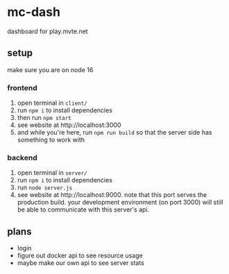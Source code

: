 # mc-dash
dashboard for play.mvte.net

## setup
make sure you are on node 16

### frontend
1. open terminal in `client/`
2. run `npm i` to install dependencies
3. then run `npm start`
4. see website at http://localhost:3000
5. and while you're here, run `npm run build` so that the server side has something to work with

### backend
1. open terminal in `server/`
2. run `npm i` to install dependencies
3. run `node server.js`
4. see website at http://localhost:9000. note that this port serves the production build. your development environment (on port 3000) will still be able to communicate with this server's api.

## plans
- login 
- figure out docker api to see resource usage
- maybe make our own api to see server stats
